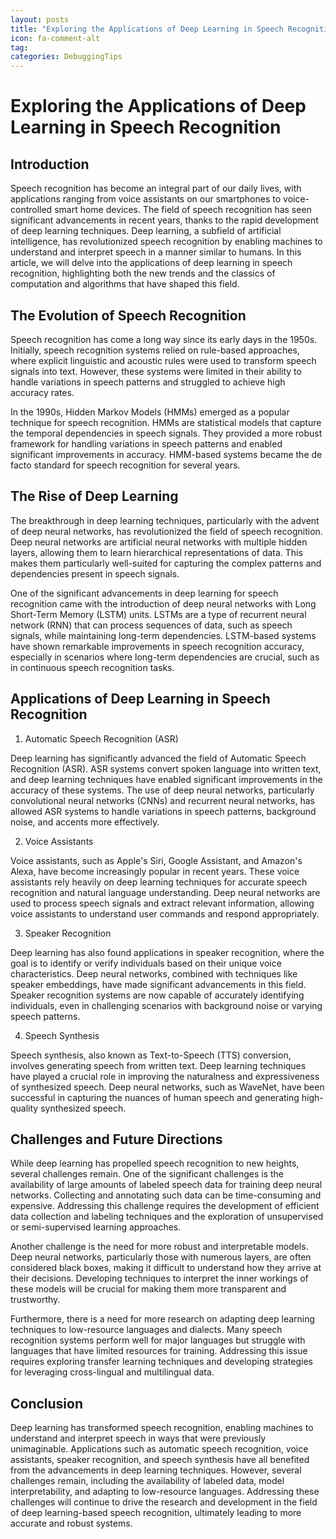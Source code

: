 ```yaml
---
layout: posts
title: "Exploring the Applications of Deep Learning in Speech Recognition"
icon: fa-comment-alt
tag:      
categories: DebuggingTips
---
```



# Exploring the Applications of Deep Learning in Speech Recognition

## Introduction

Speech recognition has become an integral part of our daily lives, with applications ranging from voice assistants on our smartphones to voice-controlled smart home devices. The field of speech recognition has seen significant advancements in recent years, thanks to the rapid development of deep learning techniques. Deep learning, a subfield of artificial intelligence, has revolutionized speech recognition by enabling machines to understand and interpret speech in a manner similar to humans. In this article, we will delve into the applications of deep learning in speech recognition, highlighting both the new trends and the classics of computation and algorithms that have shaped this field.

## The Evolution of Speech Recognition

Speech recognition has come a long way since its early days in the 1950s. Initially, speech recognition systems relied on rule-based approaches, where explicit linguistic and acoustic rules were used to transform speech signals into text. However, these systems were limited in their ability to handle variations in speech patterns and struggled to achieve high accuracy rates.

In the 1990s, Hidden Markov Models (HMMs) emerged as a popular technique for speech recognition. HMMs are statistical models that capture the temporal dependencies in speech signals. They provided a more robust framework for handling variations in speech patterns and enabled significant improvements in accuracy. HMM-based systems became the de facto standard for speech recognition for several years.

## The Rise of Deep Learning

The breakthrough in deep learning techniques, particularly with the advent of deep neural networks, has revolutionized the field of speech recognition. Deep neural networks are artificial neural networks with multiple hidden layers, allowing them to learn hierarchical representations of data. This makes them particularly well-suited for capturing the complex patterns and dependencies present in speech signals.

One of the significant advancements in deep learning for speech recognition came with the introduction of deep neural networks with Long Short-Term Memory (LSTM) units. LSTMs are a type of recurrent neural network (RNN) that can process sequences of data, such as speech signals, while maintaining long-term dependencies. LSTM-based systems have shown remarkable improvements in speech recognition accuracy, especially in scenarios where long-term dependencies are crucial, such as in continuous speech recognition tasks.

## Applications of Deep Learning in Speech Recognition

1. Automatic Speech Recognition (ASR)

Deep learning has significantly advanced the field of Automatic Speech Recognition (ASR). ASR systems convert spoken language into written text, and deep learning techniques have enabled significant improvements in the accuracy of these systems. The use of deep neural networks, particularly convolutional neural networks (CNNs) and recurrent neural networks, has allowed ASR systems to handle variations in speech patterns, background noise, and accents more effectively.

2. Voice Assistants

Voice assistants, such as Apple's Siri, Google Assistant, and Amazon's Alexa, have become increasingly popular in recent years. These voice assistants rely heavily on deep learning techniques for accurate speech recognition and natural language understanding. Deep neural networks are used to process speech signals and extract relevant information, allowing voice assistants to understand user commands and respond appropriately.

3. Speaker Recognition

Deep learning has also found applications in speaker recognition, where the goal is to identify or verify individuals based on their unique voice characteristics. Deep neural networks, combined with techniques like speaker embeddings, have made significant advancements in this field. Speaker recognition systems are now capable of accurately identifying individuals, even in challenging scenarios with background noise or varying speech patterns.

4. Speech Synthesis

Speech synthesis, also known as Text-to-Speech (TTS) conversion, involves generating speech from written text. Deep learning techniques have played a crucial role in improving the naturalness and expressiveness of synthesized speech. Deep neural networks, such as WaveNet, have been successful in capturing the nuances of human speech and generating high-quality synthesized speech.

## Challenges and Future Directions

While deep learning has propelled speech recognition to new heights, several challenges remain. One of the significant challenges is the availability of large amounts of labeled speech data for training deep neural networks. Collecting and annotating such data can be time-consuming and expensive. Addressing this challenge requires the development of efficient data collection and labeling techniques and the exploration of unsupervised or semi-supervised learning approaches.

Another challenge is the need for more robust and interpretable models. Deep neural networks, particularly those with numerous layers, are often considered black boxes, making it difficult to understand how they arrive at their decisions. Developing techniques to interpret the inner workings of these models will be crucial for making them more transparent and trustworthy.

Furthermore, there is a need for more research on adapting deep learning techniques to low-resource languages and dialects. Many speech recognition systems perform well for major languages but struggle with languages that have limited resources for training. Addressing this issue requires exploring transfer learning techniques and developing strategies for leveraging cross-lingual and multilingual data.

## Conclusion

Deep learning has transformed speech recognition, enabling machines to understand and interpret speech in ways that were previously unimaginable. Applications such as automatic speech recognition, voice assistants, speaker recognition, and speech synthesis have all benefited from the advancements in deep learning techniques. However, several challenges remain, including the availability of labeled data, model interpretability, and adapting to low-resource languages. Addressing these challenges will continue to drive the research and development in the field of deep learning-based speech recognition, ultimately leading to more accurate and robust systems.